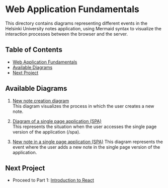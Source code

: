 # Web Application Fundamentals

This directory contains diagrams representing different events in the Helsinki University notes application, using Mermaid syntax to visualize the interaction processes between the browser and the server.

## Table of Contents

- [Web Application Fundamentals](#web-application-fundamentals)
- [Available Diagrams](#available-diagrams)
- [Next Project](#next-project)


## Available Diagrams

1. [New note creation diagram](04.md)  
    This diagram visualizes the process in which the user creates a new note.

2. [Diagram of a single page application (SPA) ](05.md)  
    This represents the situation when the user accesses the single page version of the application (/spa).

3. [New note in a single page application (SPA)](06.md) 
    This diagram represents the event where the user adds a new note in the single page version of the application. 

## Next Project 

 - Proceed to Part 1: [Introduction to React](../part1/)

